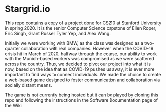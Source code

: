 # Stargrid.io

This repo contains a copy of a project done for CS210 at Stanford University in spring 2020. 
It is the senior Computer Science capstone of Ellen Roper, Eric Singh, Grant Russel, Tyler Yep, and Alex Wang. 

Initially we were working with BMW, as the class was designed as a two-quarter collaboration with real companies. However, 
when the COVID-19 crisis hit in March of 2020, halfway through the course, our ability to work with the Munich-based workers
was compromised as we were scattered across the country. Thus, we decided to pivot our project into what it is now, based on
the idea that as COVID-19 pushes us away, it is ever more important to find ways to connect individuals. We made the choice to 
create a web-based game designed to foster communication and collaboration via socially distant means.

The game is not currently being hosted but it can be played by cloning this repo and following the instructions in the Software Documentation page of the Wiki
